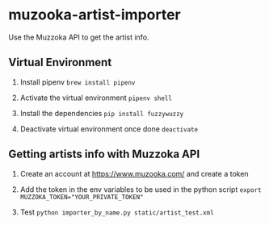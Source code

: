 # muzooka-artist-importer
Use the Muzzoka API to get the artist info.


## Virtual Environment

1. Install pipenv `brew install pipenv`

2. Activate the virtual environment `pipenv shell`

4. Install the dependencies `pip install fuzzywuzzy`

5. Deactivate virtual environment once done `deactivate`

## Getting artists info with Muzzoka API

1. Create an account at https://www.muzooka.com/ and create a token

2. Add the token in the env variables to be used in the python script `export MUZZOKA_TOKEN="YOUR_PRIVATE_TOKEN"`

3. Test `python importer_by_name.py static/artist_test.xml`
